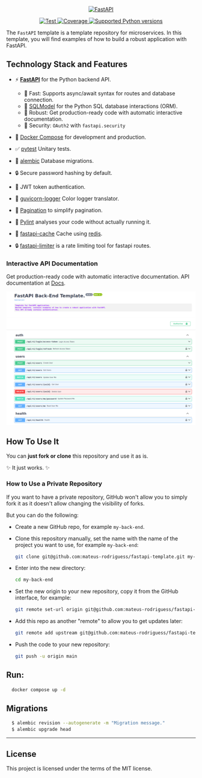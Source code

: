 <p align="center">
  <a href="https://fastapi.tiangolo.com"><img src="https://fastapi.tiangolo.com/img/logo-margin/logo-teal.png" alt="FastAPI"></a>
</p>

<p align="center">
  <a href="https://github.com/tiangolo/fastapi/actions?query=workflow%3ATest+event%3Apush+branch%3Amaster" target="_blank">
      <img src="https://github.com/tiangolo/fastapi/workflows/Test/badge.svg?event=push&branch=master" alt="Test">
  </a>
  <a href="https://coverage-badge.samuelcolvin.workers.dev/redirect/tiangolo/fastapi" target="_blank">
      <img src="https://coverage-badge.samuelcolvin.workers.dev/tiangolo/fastapi.svg" alt="Coverage">
  </a>
  <a href="https://pypi.org/project/fastapi" target="_blank">
      <img src="https://img.shields.io/pypi/pyversions/fastapi.svg?color=%2334D058" alt="Supported Python versions">
  </a>
</p>

The `FastAPI` template is a template repository for microservices. In this template, you will find examples of how to build a robust application with FastAPI.

## Technology Stack and Features

- ⚡ [**FastAPI**](https://fastapi.tiangolo.com) for the Python backend API.
  - 🚀 Fast: Supports async/await syntax for routes and database connection.
  - 🧰 [SQLModel](https://sqlmodel.tiangolo.com) for the Python SQL database interactions (ORM).
  - 💪 Robust: Get production-ready code with automatic interactive documentation.
  - 🔐 Security: `OAuth2` with `fastapi.security`

- 🐋 [Docker Compose](https://www.docker.com) for development and production.
- ✅ [pytest](https://docs.pytest.org/en/8.0.x/) Unitary tests.
- 🧰 [alembic](https://alembic.sqlalchemy.org/en/latest/) Database migrations.
- 🔒 Secure password hashing by default.
- 🔑 JWT token authentication.
- 📑 [guvicorn-logger](https://docs.gunicorn.org/en/stable/settings.html) Color logger translator.
- 📑 [Pagination](https://uriyyo-fastapi-pagination.netlify.app/) to simplify pagination.
- 👀 [Pylint](https://pylint.org/) analyses your code without actually running it.
- 🚀 [fastapi-cache](https://github.com/long2ice/fastapi-cache) Cache using [redis](https://redis.io/).
- 🔒 [fastapi-limiter](https://github.com/long2ice/fastapi-limiter) is a rate limiting tool for fastapi routes.

### Interactive API Documentation

  Get production-ready code with automatic interactive documentation.
  API documentation at [Docs](http://0.0.0.0:8000/docs).

  [![API docs](img/docs.png)](https://github.com/mateus-rodriguess/fastapi-template)

## How To Use It

You can **just fork or clone** this repository and use it as is.

✨ It just works. ✨

### How to Use a Private Repository

If you want to have a private repository, GitHub won't allow you to simply fork it as it doesn't allow changing the visibility of forks.

But you can do the following:

- Create a new GitHub repo, for example `my-back-end`.
- Clone this repository manually, set the name with the name of the project you want to use, for example `my-back-end`:

  ```bash
  git clone git@github.com:mateus-rodriguess/fastapi-template.git my-back-end
  ```
- Enter into the new directory:

  ```bash
  cd my-back-end
  ```
- Set the new origin to your new repository, copy it from the GitHub interface, for example:

  ```bash
  git remote set-url origin git@github.com:mateus-rodriguess/fastapi-template.git
  ```
- Add this repo as another "remote" to allow you to get updates later:

  ```bash
  git remote add upstream git@github.com:mateus-rodriguess/fastapi-template.git
  ```
- Push the code to your new repository:

  ```bash
  git push -u origin main
  ```

## Run:
  ```bash
    docker compose up -d
  ```

## Migrations

  ```bash
    $ alembic revision --autogenerate -m "Migration message."
    $ alembic upgrade head

  ```

<hr>

## License

This project is licensed under the terms of the MIT license.
